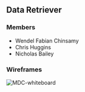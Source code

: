 ## Data Retriever

### Members

- Wendel Fabian Chinsamy
- Chris Huggins
- Nicholas Bailey

### Wireframes

  
![MDC-whiteboard](https://github.com/user-attachments/assets/28942640-4a96-42c1-a8ba-6125865f7aed)
